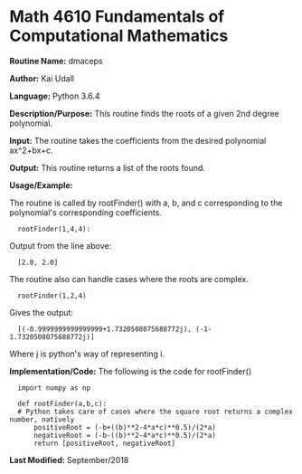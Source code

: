 # Math 4610 Fundamentals of Computational Mathematics

**Routine Name:**           dmaceps

**Author:** Kai Udall

**Language:** Python 3.6.4

**Description/Purpose:** This routine finds the roots of a given 2nd degree polynomial.

**Input:** The routine takes the coefficients from the desired polynomial ax^2+bx+c.

**Output:** This routine returns a list of the roots found.

**Usage/Example:**

The routine is called by rootFinder() with a, b, and c corresponding to the polynomial's corresponding coefficients.

      rootFinder(1,4,4):

Output from the line above:

      [2.0, 2.0]
      
The routine also can handle cases where the roots are complex.

      rootFinder(1,2,4)

Gives the output:

      [(-0.9999999999999999+1.7320508075688772j), (-1-1.7320508075688772j)]
 
 Where j is python's way of representing i.
      



**Implementation/Code:** The following is the code for rootFinder()

      import numpy as np
      
      def rootFinder(a,b,c):
      # Python takes care of cases where the square root returns a complex number, natively
          positiveRoot = (-b+((b)**2-4*a*c)**0.5)/(2*a)
          negativeRoot = (-b-((b)**2-4*a*c)**0.5)/(2*a)
          return [positiveRoot, negativeRoot]




**Last Modified:** September/2018
